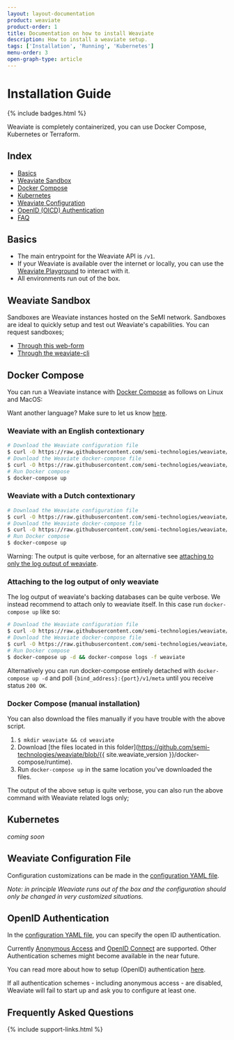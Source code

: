 ```yaml
---
layout: layout-documentation
product: weaviate
product-order: 1
title: Documentation on how to install Weaviate
description: How to install a weaviate setup.
tags: ['Installation', 'Running', 'Kubernetes']
menu-order: 3
open-graph-type: article
---
```


# Installation Guide

{% include badges.html %}

Weaviate is completely containerized, you can use Docker Compose, Kubernetes or Terraform.

## Index

- [Basics](#basics)
- [Weaviate Sandbox](#weaviate-sandbox)
- [Docker Compose](#docker-compose)
- [Kubernetes](#kubernetes)
- [Weaviate Configuration](#weaviate-configuration-file)
- [OpenID (OICD) Authentication](#openid-authentication)
- [FAQ](#frequently-asked-questions)

## Basics

- The main entrypoint for the Weaviate API is `/v1`.
- If your Weaviate is available over the internet or locally, you can use the [Weaviate Playground](http://playground.semi.technology) to interact with it.
- All environments run out of the box.

## Weaviate Sandbox

Sandboxes are Weaviate instances hosted on the SeMI network. Sandboxes are ideal to quickly setup and test out Weaviate's capabilities. You can request sandboxes;

- [Through this web-form](/weaviate-sandbox/)
- [Through the weaviate-cli](/guides/weaviate-cli/current/sandbox-create)

## Docker Compose

You can run a Weaviate instance with [Docker Compose](https://docs.docker.com/compose/) as follows on Linux and MacOS:

Want another language? Make sure to let us know [here](https://github.com/semi-technologies/weaviate/issues).

### Weaviate with an English contextionary

```bash
# Download the Weaviate configuration file
$ curl -O https://raw.githubusercontent.com/semi-technologies/weaviate/{{ site.weaviate_version }}/docker-compose/runtime/en/config.yaml
# Download the Weaviate docker-compose file
$ curl -O https://raw.githubusercontent.com/semi-technologies/weaviate/{{ site.weaviate_version }}/docker-compose/runtime/en/docker-compose.yml
# Run Docker compose
$ docker-compose up
```

### Weaviate with a Dutch contextionary

```bash
# Download the Weaviate configuration file
$ curl -O https://raw.githubusercontent.com/semi-technologies/weaviate/{{ site.weaviate_version }}/docker-compose/runtime/nl/config.yaml
# Download the Weaviate docker-compose file
$ curl -O https://raw.githubusercontent.com/semi-technologies/weaviate/{{ site.weaviate_version }}/docker-compose/runtime/nl/docker-compose.yml
# Run Docker compose
$ docker-compose up
```

Warning: The output is quite verbose, for an alternative see [attaching to only
the log output of weaviate](#attaching-to-the-log-output-of-only-weaviate).

### Attaching to the log output of only weaviate

The log output of weaviate's backing databases can be quite verbose. We instead
recommend to attach only to weaviate itself. In this case run `docker-compose
up` like so:

```bash
# Download the Weaviate configuration file
$ curl -O https://raw.githubusercontent.com/semi-technologies/weaviate/{{ site.weaviate_version }}/docker-compose/runtime/config.yaml
# Download the Weaviate docker-compose file
$ curl -O https://raw.githubusercontent.com/semi-technologies/weaviate/{{ site.weaviate_version }}/docker-compose/runtime/docker-compose.yml
# Run Docker compose
$ docker-compose up -d && docker-compose logs -f weaviate
```

Alternatively you can run docker-compose entirely detached with `docker-compose
up -d` and poll `{bind_address}:{port}/v1/meta` until you receive
status `200 OK`.

### Docker Compose (manual installation)

You can also download the files manually if you have trouble with the above script.

1. `$ mkdir weaviate && cd weaviate` 
2. Download [the files located in this folder](https://github.com/semi-technologies/weaviate/blob/{{ site.weaviate_version }}/docker-compose/runtime).
3. Run `docker-compose up` in the same location you've downloaded the files.

The output of the above setup is quite verbose, you can also run the above command with Weaviate related logs only;

## Kubernetes

_coming soon_

## Weaviate Configuration File

Configuration customizations can be made in the [configuration YAML file](https://github.com/semi-technologies/weaviate/blob/master/docker-compose/runtime/config.yaml).

_Note: in principle Weaviate runs out of the box and the configuration should only be changed in very customized situations._

## OpenID Authentication

In the [configuration YAML file](https://github.com/semi-technologies/weaviate/blob/master/docker-compose/runtime/config.yaml), you can specify the open ID authentication.

Currently [Anonymous Access](authentication#anonymous-access) and [OpenID
Connect](authentication#openid-connect-oidc) are supported. Other Authentication schemes
might become available in the near future.

You can read more about how to setup (OpenID) authentication [here](authentication#openid-details).

If all authentication schemes - including anonymous access - are disabled,
Weaviate will fail to start up and ask you to configure at least one.

## Frequently Asked Questions

{% include support-links.html %}